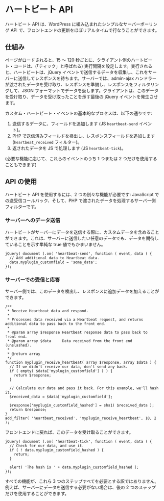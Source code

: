 <!-- 
# Heartbeat API
 -->
# ハートビート API

<!-- 
The Heartbeat API is a simple server polling API built in to WordPress, allowing near-real-time frontend updates.
 -->
ハートビート API は、WordPress に組み込まれたシンプルなサーバーポーリング API で、フロントエンドの更新をほぼリアルタイムで行なうことができます。

<!-- 
## How it works
 -->
## 仕組み

<!-- 
When the page loads, the client-side heartbeat code sets up an interval (called the "tick") to run every 15-120 seconds. When it runs, heartbeat gathers data to send via a jQuery event, then sends this to the server and waits for a response. On the server, an admin-ajax handler takes the passed data, prepares a response, filters the response, then returns the data in JSON format. The client receives this data and fires a final jQuery event to indicate the data has been received.
 -->
ページがロードされると、15 ～ 120 秒ごとに、クライアント側のハートビート・コードは、(「ティック」と呼ばれる) 実行間隔を設定します。実行されると、ハートビートは、jQuery イベントで送信するデータを収集し、これをサーバーに送信してレスポンスを待ちます。サーバーでは、admin-ajax ハンドラーが渡されたデータを受け取り、レスポンスを準備し、レスポンスをフィルタリングして、JSON フォーマットでデータを返します。クライアントは、このデータを受け取り、データを受け取ったことを示す最後の jQuery イベントを発生させます。

<!-- 
The basic process for custom Heartbeat events is:
 -->
カスタム・ハートビート・イベントの基本的なプロセスは、以下の通りです:

<!-- 
1. Add additional fields to the data to be sent (JS `heartbeat-send` event).
2. Detect sent fields in PHP, and add additional response fields (`heartbeat_received` filter).
3. Process returned data in JS (JS `heartbeat-tick`).
 -->
1. 送信するデータに、フィールドを追加します (JS `heartbeat-send` イベント)。
2. PHP で送信済みフィールドを検出し、レスポンスフィールドを追加します (`heartbeat_received` フィルター)。
3. 返されたデータを JS で処理します (JS `heartbeat-tick`)。

<!-- 
(You can choose to use only one or two of these events, depending on what functionality you need.)
 -->
(必要な機能に応じて、これらのイベントのうち 1 つまたは 2 つだけを使用することもできます)

<!-- 
## Using the API
 -->
## API の使用

<!-- 
Using the heartbeat API requires two separate pieces of functionality: send and receive callbacks in JavaScript, and a server-side filter to process passed data in PHP.
 -->
ハートビート API を使用するには、2 つの別々な機能が必要です: JavaScript での送受信コールバック、そして、PHP で渡されたデータを処理するサーバー側フィルターです。

<!-- 
### Sending Data to the Server
 -->
### サーバーへのデータ送信

<!-- 
When Heartbeat sends data to the server, you can include custom data. This can be any data you want to send to the server, or a simple true value to indicate you are expecting data.
 -->
ハートビートがサーバーにデータを送信する際に、カスタムデータを含めることができます。これは、サーバーに送信したい任意のデータでも、データを期待していることを示す単純な true 値でもかまいません。

```
jQuery( document ).on( 'heartbeat-send', function ( event, data ) {
  // Add additional data to Heartbeat data.
  data.myplugin_customfield = 'some_data';
});
```

<!-- 
### Receiving and Responding on the Server
 -->
### サーバーでの受信と応答

<!-- 
On the server side, you can then detect this data, and add additional data to the response.
 -->
サーバー側では、このデータを検出し、レスポンスに追加データを加えることができます。

```
/**
 * Receive Heartbeat data and respond.
 *
 * Processes data received via a Heartbeat request, and returns additional data to pass back to the front end.
 *
 * @param array $response Heartbeat response data to pass back to front end.
 * @param array $data     Data received from the front end (unslashed).
 *
 * @return array
 */
function myplugin_receive_heartbeat( array $response, array $data ) {
  // If we didn't receive our data, don't send any back.
  if ( empty( $data['myplugin_customfield'] ) ) {
    return $response;
  }

  // Calculate our data and pass it back. For this example, we'll hash it.
  $received_data = $data['myplugin_customfield'];

  $response['myplugin_customfield_hashed'] = sha1( $received_data );
  return $response;
}
add_filter( 'heartbeat_received', 'myplugin_receive_heartbeat', 10, 2 );
```

<!-- 
Back on the frontend, you can then handle receiving this data back.
 -->
フロントエンドに戻れば、このデータを受け取ることができます。

```
jQuery( document ).on( 'heartbeat-tick', function ( event, data ) {
  // Check for our data, and use it.
  if ( ! data.myplugin_customfield_hashed ) {
    return;
  }

  alert( 'The hash is ' + data.myplugin_customfield_hashed );
});
```

<!-- 
Not every feature will need all three of these steps. For example, if you don’t need to send any data to the server, you can use just the latter two steps.
 -->
すべての機能が、これら 3 つのステップすべてを必要とする訳ではありません。例えば、サーバーにデータを送信する必要がない場合は、後の 2 つのステップだけを使用することができます。